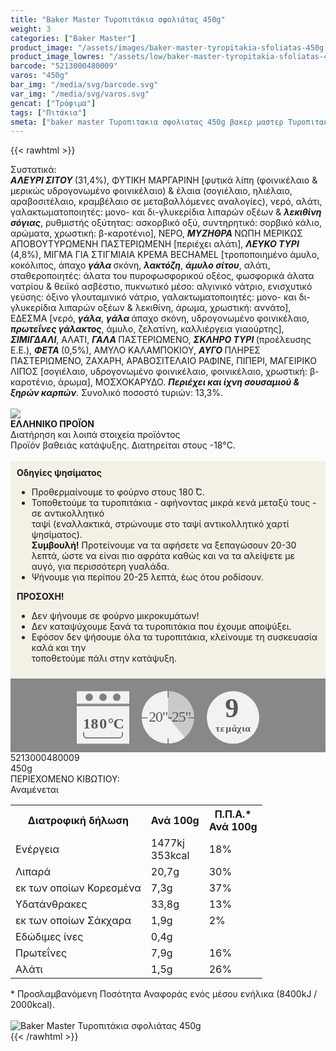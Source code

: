 ```yaml
---
title: "Baker Master Τυροπιτάκια σφολιάτας 450g"
weight: 3
categories: ["Baker Master"]
product_image: "/assets/images/baker-master-tyropitakia-sfoliatas-450g.jpg"
product_image_lowres: "/assets/low/baker-master-tyropitakia-sfoliatas-450g.jpg"
barcode: "5213000480009"
varos: "450g"
bar_img: "/media/svg/barcode.svg"
var_img: "/media/svg/varos.svg"
gencat: ["Τρόφιμα"]
tags: ["Πιτάκια"]
smeta: ["baker master Τυροπιτακια σφολιατας 450g βακερ μαστερ Τυροπιτακια σφολιατας 450g baker master tyropitakia sfoliatas 450g μπεικερ μαστερ 5213000480009 "]
---
```

{{< rawhtml >}}

<div class="sload20"><div class="product"><div id="sistatika">Συστατικά:</div><div class="alltext"><span style="font-family:inherit"><strong><em>ΑΛΕΥΡΙ ΣΙΤΟΥ </em></strong>(31,4%), ΦΥΤΙΚΗ ΜΑΡΓΑΡΙΝΗ [φυτικά λίπη (φοινικέλαιο &amp; μερικώς υδρογονωμένο φοινικέλαιο) &amp; έλαια (σογιέλαιο, ηλιέλαιο, αραβοσιτέλαιο, κραμβέλαιο σε μεταβαλλόμενες αναλογίες), νερό, αλάτι, γαλακτωματοποιητές: μονο- και δι-γλυκερίδια λιπαρών οξέων &amp; <strong><em>λεκιθίνη σόγιας</em></strong>, ρυθμιστής οξύτητας: ασκορβικό οξύ, συντηρητικό: σορβικό κάλιο, αρώματα, χρωστική: β-καροτένιο], ΝΕΡΟ, <strong><em>ΜΥΖΗΘΡΑ </em></strong>ΝΩΠΗ ΜΕΡΙΚΩΣ ΑΠΟΒΟΥΤΥΡΩΜΕΝΗ ΠΑΣΤΕΡΙΩΜΕΝΗ [περιέχει αλάτι], <strong><em>ΛΕΥΚΟ ΤΥΡΙ </em></strong>(4,8%), ΜΙΓΜΑ ΓΙΑ ΣΤΙΓΜΙΑΙΑ ΚΡΕΜΑ BECHAMEL [τροποποιημένο άμυλο, κοκόλιπος, άπαχο <strong><em>γάλα </em></strong>σκόνη, <strong><em>λακτόζη</em></strong>, <strong><em>άμυλο σίτου</em></strong>, αλάτι, σταθεροποιητές: άλατα του πυροφωσφορικού οξέος, φωσφορικά άλατα νατρίου &amp; θειϊκό ασβέστιο, πυκνωτικό μέσο: αλγινικό νάτριο, ενισχυτικό γεύσης: όξινο γλουταμινικό νάτριο, γαλακτωματοποιητές: μονο- και δι-γλυκερίδια λιπαρών οξέων &amp; λεκιθίνη, άρωμα, χρωστική: αννάτο], ΕΔΕΣΜΑ [νερό, <strong><em>γάλα</em></strong>, <strong><em>γάλα </em></strong>άπαχο σκόνη, υδρογονωμένο φοινικέλαιο, <strong><em>πρωτεΐνες γάλακτος</em></strong>, άμυλο, ζελατίνη, καλλιέργεια γιαούρτης], <strong><em>ΣΙΜΙΓΔΑΛΙ</em></strong>, ΑΛΑΤΙ, <strong><em>ΓΑΛΑ </em></strong>ΠΑΣΤΕΡΙΩΜΕΝΟ, <strong><em>ΣΚΛΗΡΟ ΤΥΡΙ </em></strong>(προέλευσης Ε.Ε.), <strong><em>ΦΕΤΑ </em></strong>(0,5%), ΑΜΥΛΟ ΚΑΛΑΜΠΟΚΙΟΥ, <strong><em>ΑΥΓΟ </em></strong>ΠΛΗΡΕΣ ΠΑΣΤΕΡΙΩΜΕΝΟ, ΖΑΧΑΡΗ, ΑΡΑΒΟΣΙΤΕΛΑΙΟ ΡΑΦΙΝΕ, ΠΙΠΕΡΙ, ΜΑΓΕΙΡΙΚΟ ΛΙΠΟΣ [σογιέλαιο, υδρογονωμένο φοινικέλαιο, φοινικέλαιο, χρωστική: β-καροτένιο, άρωμα], ΜΟΣΧΟΚΑΡΥΔΟ. <strong><em>Περιέχει και ίχνη σουσαμιού &amp; ξηρών καρπών</em></strong>. Συνολικό ποσοστό τυριών: 13,3%.</span></div><br><div id="flag"><div id="flagimage" style="margin:0"><img src="/media/icons/gr.svg"></div><span id="flagtext"><b>ΕΛΛΗΝΙΚΟ ΠΡΟΪΟΝ</b></span></div><div id="loipa">Διατήρηση και λοιπά στοιχεία προϊόντος</div><div class="alltext">Προϊόν βαθειάς κατάψυξης. Διατηρείται στους -18°C.<br><br><div style="background:#f3f1e6;padding:10px;margin:0px"><b>Οδηγίες ψησίματος</b><br><ul><li>Προθερμαίνουμε το φούρνο στους 180 ̊C.</li><li>Τοποθετούμε τα τυροπιτάκια - αφήνοντας μικρά κενά μεταξύ τους - σε αντικολλητικό<br>ταψί (εναλλακτικά, στρώνουμε στο ταψί αντικολλητικό χαρτί ψησίματος).</li><b>Συμβουλή!</b> Προτείνουμε να τα αφήσετε να ξεπαγώσουν 20-30 λεπτά, ώστε να είναι πιο αφράτα καθώς και να τα αλείψετε με αυγό, για περισσότερη γυαλάδα.<li>Ψήνουμε για περίπου 20-25 λεπτά, έως ότου ροδίσουν.</li></ul><b>ΠΡΟΣΟΧΗ!</b><br><ul><li>Δεν ψήνουμε σε φούρνο μικροκυμάτων!</li><li>Δεν καταψύχουμε ξανά τα τυροπιτάκια που έχουμε αποψύξει.</li><li>Εφόσον δεν ψήσουμε όλα τα τυροπιτάκια, κλείνουμε τη συσκευασία καλά και την<br>τοποθετούμε πάλι στην κατάψυξη.</li></ul></div><div style="width:auto;margin:0px;background:#888"><div style="max-width:292px;margin:auto;padding:20px 20px 12px"><svg viewBox="0 0 292 85.37"><defs><style>.cls-1{fill:#f2f2f2}.cls-2{font-size:15.5px;letter-spacing:-.01em}.cls-12,.cls-18,.cls-19,.cls-2,.cls-9{fill:#58595b}.cls-12,.cls-2,.cls-9{font-family:csans;font-weight:700}.cls-3{letter-spacing:-.01em}.cls-4{letter-spacing:-.01em}.cls-5{letter-spacing:0}.cls-6{letter-spacing:.01em}.cls-7{letter-spacing:-.01em}.cls-8{letter-spacing:-.01em}.cls-9{font-size:44.05px}.cls-10{fill:#808184}.cls-11{fill:gray}.cls-12{font-size:24px}.cls-13{letter-spacing:-.06em}.cls-14{letter-spacing:0}.cls-15{letter-spacing:-.01em}.cls-16{letter-spacing:-.02em}.cls-17{fill:#c8cacb}.cls-19{font-size:23.88px;font-family:csans;letter-spacing:-.05em}</style></defs><title>Asset 26</title><g id="Layer_2" data-name="Layer 2"><g id="Layer_1-2" data-name="Layer 1"><circle class="cls-1" cx="250" cy="42.34" r="42"></circle><text class="cls-2" transform="translate(221.94 64.7)">τ<tspan class="cls-3" x="7.94" y="0">ε</tspan><tspan class="cls-4" x="16.38" y="0">μ</tspan><tspan class="cls-5" x="25.73" y="0">ά</tspan><tspan class="cls-6" x="34.4" y="0">χ</tspan><tspan class="cls-7" x="42.4" y="0">ι</tspan><tspan class="cls-8" x="47.44" y="0">α</tspan></text><text class="cls-9" transform="translate(237.37 41.88)">9</text><rect class="cls-1" y="0.34" width="84" height="20"></rect><rect class="cls-1" y="24.34" width="84" height="60"></rect><circle class="cls-10" cx="20" cy="10" r="6"></circle><circle class="cls-10" cx="42" cy="10" r="6"></circle><circle class="cls-10" cx="64" cy="10" r="6"></circle><path class="cls-1" d="M68,34H16a4.05,4.05,0,0,0-4,4V66H72V38A4.05,4.05,0,0,0,68,34ZM11,66v4a5,5,0,0,0,5,5H68a5,5,0,0,0,5-5V66Z"></path><path class="cls-11" d="M72,66v4a4.05,4.05,0,0,1-4,4H16a4.05,4.05,0,0,1-4-4V66H10v4a6,6,0,0,0,6,6H68a6,6,0,0,0,6-6V66Z"></path><text class="cls-12" transform="translate(10.1 60.39)"><tspan class="cls-13">1</tspan><tspan class="cls-14" x="12.36" y="0">8</tspan><tspan class="cls-15" x="26.09" y="0">0</tspan><tspan class="cls-16" x="39.58" y="0">°</tspan><tspan x="48.43" y="0">C</tspan></text><circle class="cls-17" cx="146" cy="42" r="42"></circle><path class="cls-1" d="M146,42l26.88,32.27A42,42,0,1,1,145.94,0Z"></path><path class="cls-18" d="M146.19,10.37a.66.66,0,0,1-.66-.66V1.06a.67.67,0,1,1,1.33,0V9.71A.66.66,0,0,1,146.19,10.37Z"></path><path class="cls-18" d="M188,43.55h-8.66a.67.67,0,0,1,0-1.33H188a.67.67,0,0,1,0,1.33Z"></path><path class="cls-18" d="M146.19,85.37a.67.67,0,0,1-.66-.66V76.05a.67.67,0,0,1,1.33,0v8.66A.67.67,0,0,1,146.19,85.37Z"></path><path class="cls-18" d="M113,43.55h-8.65a.67.67,0,1,1,0-1.33H113a.67.67,0,0,1,0,1.33Z"></path><text class="cls-19" transform="translate(115.18 49.09)">20"-25"</text></g></g></svg></div></div></div><div id="barcode"><div id="barimage1"></div><span id="bartext">5213000480009</span></div><div id="varos"><div id="varosimage1"></div><span id="varostext">450g</span></div><div id="kivotio">ΠΕΡΙΕΧΟΜΕΝΟ ΚΙΒΩΤΙΟΥ:<br>Αναμένεται</div><table id="diatable"><tbody><tr><th>Διατροφική δήλωση</th><th>Ανά 100g</th><th>Π.Π.Α.*<br>Ανά 100g</th></tr><tr><td class="texr2">Ενέργεια</td><td class="texr">1477kj<br>353kcal</td><td class="texr">18%</td></tr><tr><td class="texr2">Λιπαρά</td><td class="texr">20,7g</td><td class="texr">30%</td></tr><tr><td class="gray">εκ των οποίων Κορεσµένα</td><td class="gray2">7,3g</td><td class="gray2">37%</td></tr><tr><td class="texr2">Yδατάνθρακες</td><td class="texr">33,8g</td><td class="texr">13%</td></tr><tr><td class="gray">εκ των οποίων Σάκχαρα</td><td class="gray2">1,9g</td><td class="gray2">2%</td></tr><tr><td class="texr2">Εδώδιμες ίνες</td><td class="texr">0,4g</td><td class="texr"></td></tr><tr><td class="texr2">Πρωτεΐνες</td><td class="texr">7,9g</td><td class="texr">16%</td></tr><tr><td class="texr2">Αλάτι</td><td class="texr">1,5g</td><td class="texr">26%</td></tr></tbody></table><div class="alltext">* Προσλαμβανόμενη Ποσότητα Αναφοράς ενός μέσου ενήλικα (8400kJ / 2000kcal).</div><br><div class="pimg"><img alt="Baker Master Τυροπιτάκια σφολιάτας 450g" title="Baker Master Τυροπιτάκια σφολιάτας 450g" src="/assets/images/baker-master-tyropitakia-sfoliatas-450g.jpg"></div></div></div>
{{< /rawhtml >}}


